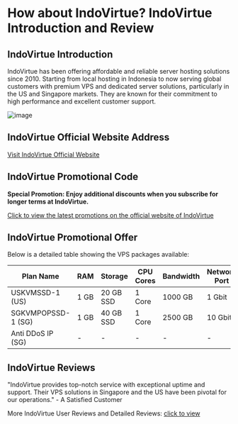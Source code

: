 # How about IndoVirtue? IndoVirtue Introduction and Review

## IndoVirtue Introduction
IndoVirtue has been offering affordable and reliable server hosting solutions since 2010. Starting from local hosting in Indonesia to now serving global customers with premium VPS and dedicated server solutions, particularly in the US and Singapore markets. They are known for their commitment to high performance and excellent customer support.

![image](https://github.com/krchiharu/IndoVirtue/assets/169506657/d1002273-5737-43af-a859-425c9b18d403)

## IndoVirtue Official Website Address
[Visit IndoVirtue Official Website](https://billing.indovirtue.com/aff.php?aff=365)

## IndoVirtue Promotional Code
**Special Promotion: Enjoy additional discounts when you subscribe for longer terms at IndoVirtue.**  

[Click to view the latest promotions on the official website of IndoVirtue](https://billing.indovirtue.com/aff.php?aff=365)

## IndoVirtue Promotional Offer
Below is a detailed table showing the VPS packages available:

| Plan Name         | RAM  | Storage    | CPU Cores | Bandwidth       | Network Port | Price         | Order Link                                                                 |
|-------------------|------|------------|-----------|-----------------|--------------|---------------|---------------------------------------------------------------------------|
| USKVMSSD-1 (US)   | 1 GB | 20 GB SSD  | 1 Core    | 1000 GB         | 1 Gbit       | $5/month      | [Order Now](https://billing.indovirtue.com/aff.php?aff=365&pid=52)         |
| SGKVMPOPSSD-1 (SG)| 1 GB | 40 GB SSD  | 1 Core    | 2500 GB         | 10 Gbit      | $7/month      | [Order Now](https://billing.indovirtue.com/aff.php?aff=365&pid=33)         |
| Anti DDoS IP (SG) | -    | -          | -         | -               | -            | $250/month    | [Order Now](https://billing.indovirtue.com/aff.php?aff=365&pid=26)         |

## IndoVirtue Reviews
"IndoVirtue provides top-notch service with exceptional uptime and support. Their VPS solutions in Singapore and the US have been pivotal for our operations." - A Satisfied Customer

More IndoVirtue User Reviews and Detailed Reviews: [click to view](https://billing.indovirtue.com/aff.php?aff=365)

